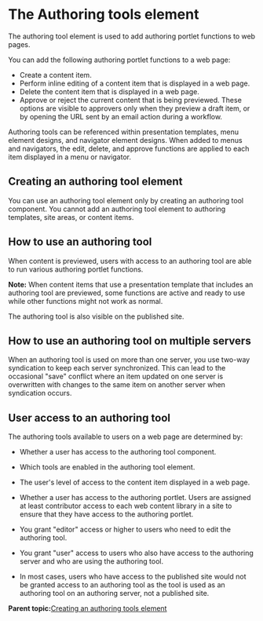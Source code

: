 # The Authoring tools element

The authoring tool element is used to add authoring portlet functions to web pages.

You can add the following authoring portlet functions to a web page:

-   Create a content item.
-   Perform inline editing of a content item that is displayed in a web page.
-   Delete the content item that is displayed in a web page.
-   Approve or reject the current content that is being previewed. These options are visible to approvers only when they preview a draft item, or by opening the URL sent by an email action during a workflow.

Authoring tools can be referenced within presentation templates, menu element designs, and navigator element designs. When added to menus and navigators, the edit, delete, and approve functions are applied to each item displayed in a menu or navigator.

## Creating an authoring tool element

You can use an authoring tool element only by creating an authoring tool component. You cannot add an authoring tool element to authoring templates, site areas, or content items.

## How to use an authoring tool

When content is previewed, users with access to an authoring tool are able to run various authoring portlet functions.

**Note:** When content items that use a presentation template that includes an authoring tool are previewed, some functions are active and ready to use while other functions might not work as normal.

The authoring tool is also visible on the published site.

## How to use an authoring tool on multiple servers

When an authoring tool is used on more than one server, you use two-way syndication to keep each server synchronized. This can lead to the occasional "save" conflict where an item updated on one server is overwritten with changes to the same item on another server when syndication occurs.

## User access to an authoring tool

The authoring tools available to users on a web page are determined by:

-   Whether a user has access to the authoring tool component.
-   Which tools are enabled in the authoring tool element.
-   The user's level of access to the content item displayed in a web page.
-   Whether a user has access to the authoring portlet. Users are assigned at least contributor access to each web content library in a site to ensure that they have access to the authoring portlet.

-   You grant "editor" access or higher to users who need to edit the authoring tool.
-   You grant "user" access to users who also have access to the authoring server and who are using the authoring tool.
-   In most cases, users who have access to the published site would not be granted access to an authoring tool as the tool is used as an authoring tool on an authoring server, not a published site.

**Parent topic:**[Creating an authoring tools element](../panel_help/wcm_dev_elements_authoring-tools_using.md)

